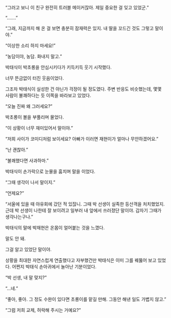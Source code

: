 “그러고 보니 이 친구 완전히 트러블 메이커잖아. 제일 중요한 걸 잊고 있었군.”

“…….”

“그래, 지금까지 해 온 걸 보면 충분히 잠재력은 있지. 내 딸을 꼬드긴 것도 그렇고 말이야.”

“이상한 소리 하지 마세요!”

“농담이야, 농담. 화내지 말고.”

박태식이 박초롱을 안심시키다가 키득키득 웃기 시작했다.

너무 뜬금없이 터진 웃음이었다.

그조차 박태식이 실성한 건 아닌가 걱정이 될 정도였다. 주변 반응도 비슷했는데, 몇몇 사람이 불쾌하다는 듯 이쪽을 바라보고 있었다.

“오늘 진짜 왜 그러세요?”

박초롱이 볼을 부풀리며 물었다.

“이 상황이 너무 재미있어서 말이야.”

“저희 사이가 코미디처럼 보이세요? 아빠가 이러면 재현이가 얼마나 무안하겠어요.”

“난 괜찮아.”

“불쾌했다면 사과하마.”

박태식이 손가락으로 눈물을 훔치며 말을 이었다.

“그때 생각이 나서 말이지.”

“언제요?”

“서울에 있을 때 야유회에 갔던 적 있잖니. 그때 박 선생이 실족한 등산객을 처치했었지. 근데 박 선생이 나한테 잘 보이려고 일부러 내 앞에서 쓰러졌단 말이야. 갑자기 그때가 생각나는구나.”

박태식의 말에 박재현은 온몸이 얼어붙는 것을 느꼈다.

말도 안 돼.

그걸 알고 있었단 말이야.

상황을 최대한 자연스럽게 연출했다고 자부했건만 박태식은 이미 그를 꿰뚫어 보고 있었다. 어쩐지 박태식 손아귀에서 놀아난 기분이었다.

“박 선생, 내 말 맞지?”

“…네.”

“좋아, 좋아. 그 정도 수완이 있다면 초롱이를 맡길 만해. 그동안 해낸 일도 가볍지 않고.”

“그럼 저희 교제, 허락해 주시는 거예요?”